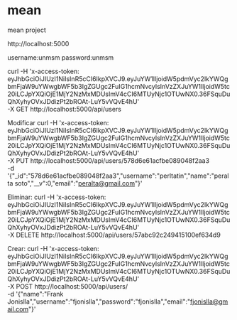 # mean
mean project

http://localhost:5000

username:unmsm
password:unmsm


curl -H 'x-access-token: eyJhbGciOiJIUzI1NiIsInR5cCI6IkpXVCJ9.eyJuYW1lIjoidW5pdmVyc2lkYWQgbmFjaW9uYWwgbWF5b3IgZGUgc2FuIG1hcmNvcyIsInVzZXJuYW1lIjoidW5tc20iLCJpYXQiOjE1MjY2NzMxMDUsImV4cCI6MTUyNjc1OTUwNX0.36FSquDuQhXyhyOVxJDdizPt2bROAt-LuY5vVQvE4hU' \
-X GET http://localhost:5000/api/users

Modificar
curl -H 'x-access-token: eyJhbGciOiJIUzI1NiIsInR5cCI6IkpXVCJ9.eyJuYW1lIjoidW5pdmVyc2lkYWQgbmFjaW9uYWwgbWF5b3IgZGUgc2FuIG1hcmNvcyIsInVzZXJuYW1lIjoidW5tc20iLCJpYXQiOjE1MjY2NzMxMDUsImV4cCI6MTUyNjc1OTUwNX0.36FSquDuQhXyhyOVxJDdizPt2bROAt-LuY5vVQvE4hU' \
-X PUT http://localhost:5000/api/users/578d6e61acfbe089048f2aa3 \
-d '{"_id":"578d6e61acfbe089048f2aa3","username":"perltatin","name":"peralta soto","__v":0,"email":"peralta@gmail.com"}'

Eliminar:
curl -H 'x-access-token: eyJhbGciOiJIUzI1NiIsInR5cCI6IkpXVCJ9.eyJuYW1lIjoidW5pdmVyc2lkYWQgbmFjaW9uYWwgbWF5b3IgZGUgc2FuIG1hcmNvcyIsInVzZXJuYW1lIjoidW5tc20iLCJpYXQiOjE1MjY2NzMxMDUsImV4cCI6MTUyNjc1OTUwNX0.36FSquDuQhXyhyOVxJDdizPt2bROAt-LuY5vVQvE4hU' \
-X DELETE http://localhost:5000/api/users/57abc92c249415100ef634d9

Crear:
curl -H 'x-access-token: eyJhbGciOiJIUzI1NiIsInR5cCI6IkpXVCJ9.eyJuYW1lIjoidW5pdmVyc2lkYWQgbmFjaW9uYWwgbWF5b3IgZGUgc2FuIG1hcmNvcyIsInVzZXJuYW1lIjoidW5tc20iLCJpYXQiOjE1MjY2NzMxMDUsImV4cCI6MTUyNjc1OTUwNX0.36FSquDuQhXyhyOVxJDdizPt2bROAt-LuY5vVQvE4hU' \
-X POST http://localhost:5000/api/users/ \
-d '{"name":"Frank Jonislla","username":"fjonislla","password":"fjonislla","email":"fjonislla@gmail.com"}'

